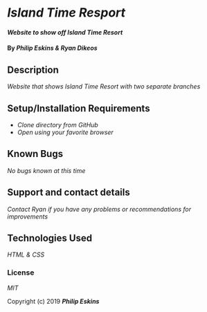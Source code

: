 # _Island Time Resport_

#### _Website to show off Island Time Resort_

#### By _**Philip Eskins & Ryan Dikeos**_

## Description

_Website that shows Island Time Resort with two separate branches_

## Setup/Installation Requirements

* _Clone directory from GitHub_
* _Open using your favorite browser_


## Known Bugs

_No bugs known at this time_

## Support and contact details

_Contact Ryan if you have any problems or recommendations for improvements_

## Technologies Used

_HTML & CSS_

### License

*MIT*

Copyright (c) 2019 **_Philip Eskins_**
